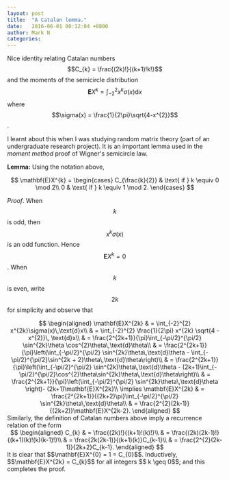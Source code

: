 ```yaml
---
layout: post
title:  "A Catalan lemma."
date:   2016-06-01 00:12:04 +0800
author: Mark N
categories:
---
```



Nice identity relating Catalan numbers $$C_{k} = \frac{(2k)!}{(k+1)!k!}$$ and the moments of the semicircle distribution $$\mathbf{E}X^{k} = \int_{-2}^{2}x^{k}\sigma(x)\text{d}x$$ where $$\sigma(x) = \frac{1}{2\pi}\sqrt{4-x^{2}}$$. 

I learnt about this when I was studying random matrix theory (part of an undergraduate research project). It is an important lemma used in the *moment method* proof of Wigner's semicircle law.

**Lemma:** Using the notation above, 
<center>
$$
\mathbf{E}X^{k} = 
\begin{cases} 
C_{\frac{k}{2}} & \text{ if } k \equiv 0 \mod 2\\
0 & \text{ if } k \equiv 1 \mod 2.
\end{cases}
$$    
</center>

*Proof*. When $$k$$ is odd, then $$x^{k}\sigma(x)$$ is an odd function. Hence $$\mathbf{E}X^{k} = 0$$. When $$k$$ is even, write $$2k$$ for simplicity and observe that
<center>
$$
\begin{aligned}
\mathbf{E}X^{2k}
& = \int_{-2}^{2} x^{2k}\sigma(x)\,\text{d}x\\
& = \int_{-2}^{2} \frac{1}{2\pi} x^{2k} \sqrt{4 - x^{2}}\, \text{d}x\\
& = \frac{2^{2k+1}}{\pi}\int_{-\pi/2}^{\pi/2} \sin^{2k}\theta \cos^{2}\theta\,\text{d}\theta\\
& = \frac{2^{2k+1}}{\pi}\left(\int_{-\pi/2}^{\pi/2} \sin^{2k}\theta\,\text{d}\theta - \int_{-\pi/2}^{\pi/2}\sin^{2k + 2}\theta\,\text{d}\theta\right)\\
& = \frac{2^{2k+1}}{\pi}\left(\int_{-\pi/2}^{\pi/2} \sin^{2k}\theta\,\text{d}\theta - (2k+1)\int_{-\pi/2}^{\pi/2}\cos^{2}\theta\sin^{2k}\theta\,\text{d}\theta\right)\\
& = \frac{2^{2k+1}}{\pi}\left(\int_{-\pi/2}^{\pi/2} \sin^{2k}\theta\,\text{d}\theta \right)- (2k+1)\mathbf{E}X^{2k}\\
\implies
\mathbf{E}X^{2k}
& = \frac{2^{2k+1}}{(2k+2)\pi}\int_{-\pi/2}^{\pi/2} \sin^{2k}\theta\,\text{d}\theta\\
& = \frac{2^{2}(2k-1)}{(2k+2)}\mathbf{E}X^{2k-2}.
\end{aligned}
$$
</center>
Similarly, the definition of Catalan numbers above imply a recurrence relation of the form
<center>
$$
\begin{aligned}
C_{k}
& = \frac{(2k)!}{(k+1)!(k)!}\\
& = \frac{(2k)(2k-1)!}{(k+1)(k)!(k)(k-1)!}\\
& = \frac{2k(2k-1)}{(k+1)(k)}C_{k-1}\\
& = \frac{2^{2}(2k-1)}{2k+2}C_{k-1}.
\end{aligned}
$$
</center>
It is clear that $$\mathbf{E}X^{0} = 1 = C_{0}$$. Inductively, $$\mathbf{E}X^{2k} = C_{k}$$ for all integers $$ k \geq 0$$; and this completes the proof.